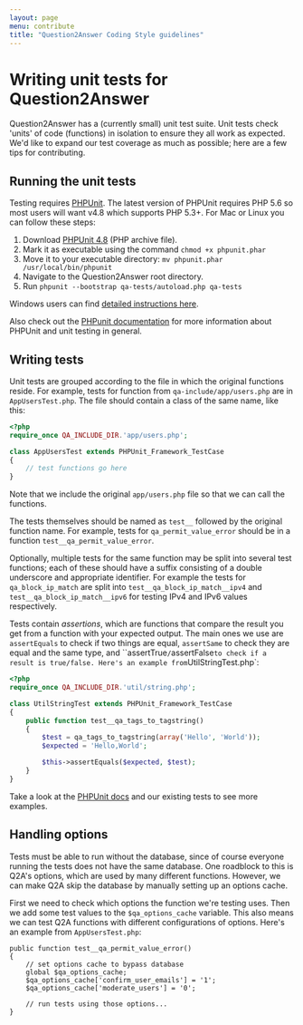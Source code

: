 ```yaml
---
layout: page
menu: contribute
title: "Question2Answer Coding Style guidelines"
---
```


# Writing unit tests for Question2Answer

Question2Answer has a (currently small) unit test suite. Unit tests check 'units' of code (functions) in isolation to ensure they all work as expected. We'd like to expand our test coverage as much as possible; here are a few tips for contributing.


## Running the unit tests

Testing requires [PHPUnit](https://phpunit.de/). The latest version of PHPUnit requires PHP 5.6 so most users will want v4.8 which supports PHP 5.3+. For Mac or Linux you can follow these steps:

1. Download [PHPUnit 4.8](https://phar.phpunit.de/phpunit-old.phar) (PHP archive file).
2. Mark it as executable using the command `chmod +x phpunit.phar`
3. Move it to your executable directory: `mv phpunit.phar /usr/local/bin/phpunit`
4. Navigate to the Question2Answer root directory.
5. Run `phpunit --bootstrap qa-tests/autoload.php qa-tests`

Windows users can find [detailed instructions here](https://phpunit.de/manual/current/en/installation.html).

Also check out the [PHPunit documentation](http://phpunit.de/getting-started.html) for more information about PHPUnit and unit testing in general.


## Writing tests

Unit tests are grouped according to the file in which the original functions reside. For example, tests for function from `qa-include/app/users.php` are in `AppUsersTest.php`. The file should contain a class of the same name, like this:

```php
<?php
require_once QA_INCLUDE_DIR.'app/users.php';

class AppUsersTest extends PHPUnit_Framework_TestCase
{
	// test functions go here
}
```

Note that we include the original `app/users.php` file so that we can call the functions.

The tests themselves should be named as `test__` followed by the original function name. For example, tests for `qa_permit_value_error` should be in a function `test__qa_permit_value_error`.

Optionally, multiple tests for the same function may be split into several test functions; each of these should have a suffix consisting of a double underscore and appropriate identifier. For example the tests for `qa_block_ip_match` are split into `test__qa_block_ip_match__ipv4` and `test__qa_block_ip_match__ipv6` for testing IPv4 and IPv6 values respectively.

Tests contain *assertions*, which are functions that compare the result you get from a function with your expected output. The main ones we use are `assertEquals` to check if two things are equal, `assertSame` to check they are equal and the same type, and ``assertTrue`/`assertFalse` to check if a result is true/false. Here's an example from `UtilStringTest.php`:

```php
<?php
require_once QA_INCLUDE_DIR.'util/string.php';

class UtilStringTest extends PHPUnit_Framework_TestCase
{
	public function test__qa_tags_to_tagstring()
	{
		$test = qa_tags_to_tagstring(array('Hello', 'World'));
		$expected = 'Hello,World';

		$this->assertEquals($expected, $test);
	}
}
```

Take a look at the [PHPUnit docs](https://phpunit.de/manual/4.8/en/writing-tests-for-phpunit.html) and our existing tests to see more examples.


## Handling options

Tests must be able to run without the database, since of course everyone running the tests does not have the same database. One roadblock to this is Q2A's options, which are used by many different functions. However, we can make Q2A skip the database by manually setting up an options cache.

First we need to check which options the function we're testing uses. Then we add some test values to the `$qa_options_cache` variable. This also means we can test Q2A functions with different configurations of options. Here's an example from `AppUsersTest.php`:

```php?start_inline=1
public function test__qa_permit_value_error()
{
	// set options cache to bypass database
	global $qa_options_cache;
	$qa_options_cache['confirm_user_emails'] = '1';
	$qa_options_cache['moderate_users'] = '0';

	// run tests using those options...
}
```


